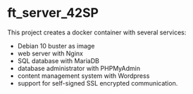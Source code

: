 # ft_server_42SP
This project creates a docker container with several services:
- Debian 10 buster as image
- web server with Nginx
- SQL database with MariaDB
- database administrator with PHPMyAdmin
- content management system with Wordpress
- support for self-signed SSL encrypted communication.
